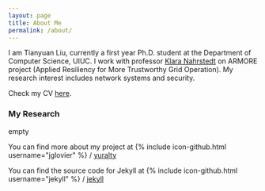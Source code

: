 ```yaml
---
layout: page
title: About Me
permalink: /about/
---
```


I am Tianyuan Liu, currently a first year Ph.D. student at the Department of
Computer Science, UIUC. I work with professor [Klara Nahrstedt](http://cairo.cs.illinois.edu/klara.html)
on ARMORE project (Applied Resiliency for More Trustworthy Grid Operation). My
research interest includes network systems and security.

Check my CV [here](http://yuralty.github.io/resume.pdf).

### My Research


empty



You can find more about my project at
{% include icon-github.html username="jglovier" %} /
[yuralty](https://github.com/yuralty)

You can find the source code for Jekyll at
{% include icon-github.html username="jekyll" %} /
[jekyll](https://github.com/jekyll/jekyll)
